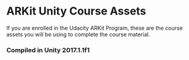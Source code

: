 # ARKit Unity Course Assets

If you are enrolled in the Udacity ARKit Program, these are the course assets you will be using to complete the course material.

### Compiled in Unity 2017.1.1f1

